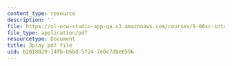 ```yaml
---
content_type: resource
description: ''
file: https://ol-ocw-studio-app-qa.s3.amazonaws.com/courses/9-00sc-introduction-to-psychology-fall-2011/b201802914fbb6bd5f247e0c7dbe0596_gRe7dy2HSTg.pdf
file_type: application/pdf
resourcetype: Document
title: 3play pdf file
uid: b2018029-14fb-b6bd-5f24-7e0c7dbe0596
---
```

